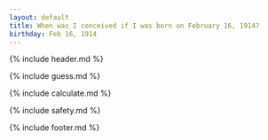 ```yaml
---
layout: default
title: When was I conceived if I was born on February 16, 1914?
birthday: Feb 16, 1914
---
```


{% include header.md %}

{% include guess.md %}

{% include calculate.md %}

{% include safety.md %}

{% include footer.md %}



